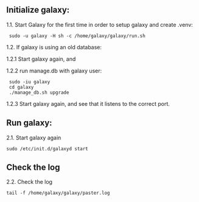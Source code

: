 

## Initialize galaxy: 

1.1. Start Galaxy for the first time in order to setup galaxy and create .venv:

     sudo -u galaxy -H sh -c /home/galaxy/galaxy/run.sh

1.2. If galaxy is using an old database: 

1.2.1 Start galaxy again, and

1.2.2 run manage.db with galaxy user:

     sudo -iu galaxy
     cd galaxy
     ./manage_db.sh upgrade

1.2.3 Start galaxy again, and see that it listens to the correct port.


## Run galaxy:

2.1. Start galaxy again 
    
    sudo /etc/init.d/galaxyd start

## Check the log

2.2. Check the log 

    tail -f /home/galaxy/galaxy/paster.log

